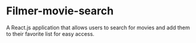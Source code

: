 # Filmer-movie-search
A React.js application that allows users to search for movies and add them to their favorite list for easy access.
